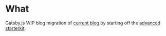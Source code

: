 # What

Gatsby.js WIP blog migration of [current blog](https://github.com/kalinchernev/kalinchernev.github.io) by starting off the [advanced starterkit](https://github.com/Vagr9K/gatsby-advanced-starter).
